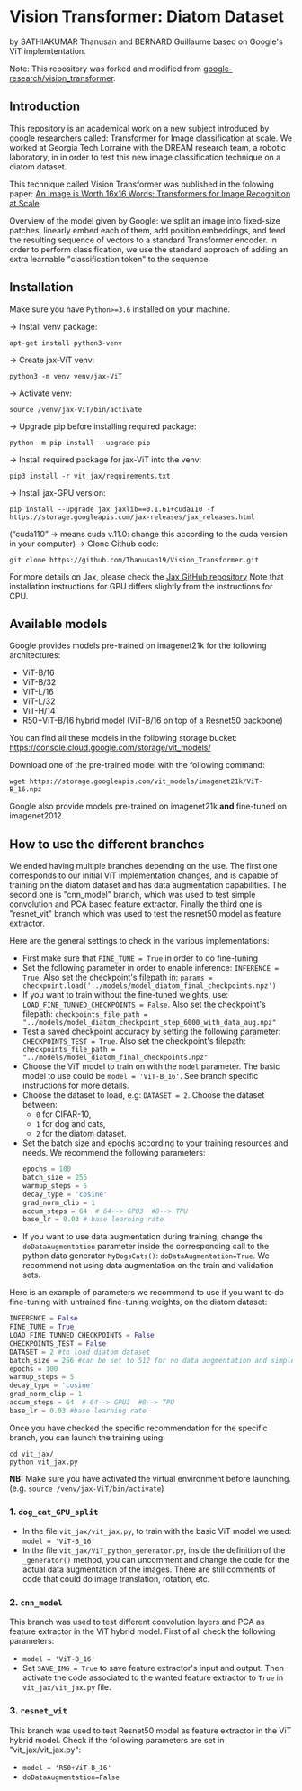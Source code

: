 # Vision Transformer: Diatom Dataset
by SATHIAKUMAR Thanusan and BERNARD Guillaume based on Google's ViT implemtentation.

Note: This repository was forked and modified from [google-research/vision_transformer](https://github.com/google-research/vision_transformer).

## Introduction

This repository is an academical work on a new subject introduced by google researchers called: 
Transformer for Image classification at scale.
We worked at Georgia Tech Lorraine with the DREAM research team, a robotic laboratory, in in order to test this new image classification technique on a diatom dataset.

This technique called Vision Transformer was published in the folowing paper: 
[An Image is Worth 16x16 Words: Transformers for Image Recognition at Scale](https://arxiv.org/abs/2010.11929).

Overview of the model given by Google: we split an image into fixed-size patches, linearly embed each of them, add position embeddings, and feed the resulting sequence of vectors to a standard Transformer encoder. In order to perform classification, we use the standard approach of adding an extra learnable "classification token" to the sequence.

## Installation

Make sure you have `Python>=3.6` installed on your machine.

→ Install venv package:
```
apt-get install python3-venv
```
→ Create jax-ViT venv:  
```
python3 -m venv venv/jax-ViT
```
→ Activate venv: 
```
source /venv/jax-ViT/bin/activate
```
→ Upgrade pip before installing required package: 
```
python -m pip install --upgrade pip
```
→ Install required package for jax-ViT into the venv:
``` 
pip3 install -r vit_jax/requirements.txt
```
→ Install jax-GPU version: 
```
pip install --upgrade jax jaxlib==0.1.61+cuda110 -f https://storage.googleapis.com/jax-releases/jax_releases.html
```
(“cuda110” → means cuda v.11.0: change this according to the cuda version in your computer)
→ Clone Github code: 
```
git clone https://github.com/Thanusan19/Vision_Transformer.git
```

For more details on Jax, please check the [Jax GitHub repository](https://github.com/google/jax)
Note that installation instructions for GPU differs slightly from the instructions for CPU.


## Available models

Google provides models pre-trained on imagenet21k for the following architectures:
  - ViT-B/16
  - ViT-B/32
  - ViT-L/16
  - ViT-L/32
  - ViT-H/14
  - R50+ViT-B/16 hybrid model (ViT-B/16 on top of a Resnet50 backbone)

You can find all these models in the following storage bucket:
https://console.cloud.google.com/storage/vit_models/

Download one of the pre-trained model with the following command:
```
wget https://storage.googleapis.com/vit_models/imagenet21k/ViT-B_16.npz
```
Google also provide models pre-trained on imagenet21k **and** fine-tuned on imagenet2012.

## How to use the different branches

We ended having multiple branches depending on the use. The first one corresponds to our initial ViT implementation changes, and is capable of training on the diatom dataset and has data augmentation capabilities. The second one is "cnn_model" branch, which was used to test simple convolution and PCA based feature extractor. Finally the third one is "resnet_vit" branch which was used to test the resnet50 model as feature extractor.

Here are the general settings to check in the various implementations:
- First make sure that `FINE_TUNE = True` in order to do fine-tuning
- Set the following parameter in order to enable inference: `INFERENCE = True`. Also set the checkpoint's filepath  in: `params = checkpoint.load('../models/model_diatom_final_checkpoints.npz')`
- If you want to train without the fine-tuned weights, use: `LOAD_FINE_TUNNED_CHECKPOINTS = False`. Also set the checkpoint's filepath: `checkpoints_file_path = "../models/model_diatom_checkpoint_step_6000_with_data_aug.npz"`
- Test a saved checkpoint accuracy by setting the following parameter: `CHECKPOINTS_TEST = True`. Also set the checkpoint's filepath: `  checkpoints_file_path = "../models/model_diatom_final_checkpoints.npz"`
- Choose the ViT model to train on with the `model` parameter. The basic model to use could be `model = 'ViT-B_16'`. See branch specific instructions for more details. 
- Choose the dataset to load, e.g: `DATASET = 2`. Choose the dataset between:
  - `0` for CIFAR-10,
  - `1` for dog and cats,
  - `2` for the diatom dataset.
- Set the batch size and epochs according to your training resources and needs. We recommend the following parameters:
  ```python
  epochs = 100
  batch_size = 256
  warmup_steps = 5
  decay_type = 'cosine'
  grad_norm_clip = 1
  accum_steps = 64  # 64--> GPU3  #8--> TPU
  base_lr = 0.03 # base learning rate
  ```
- If you want to use data augmentation during training, change the `doDataAugmentation` parameter inside the corresponding call to the python data generator `MyDogsCats()`: `doDataAugmentation=True`. We recommend not using data augmentation on the train and validation sets.

Here is an example of parameters we recommend to use if you want to do fine-tuning with untrained fine-tuning weights, on the diatom dataset:
```python
INFERENCE = False
FINE_TUNE = True
LOAD_FINE_TUNNED_CHECKPOINTS = False
CHECKPOINTS_TEST = False
DATASET = 2 #to load diatom dataset
batch_size = 256 #can be set to 512 for no data augmentation and simple ViT model fine-tuning
epochs = 100
warmup_steps = 5
decay_type = 'cosine'
grad_norm_clip = 1
accum_steps = 64  # 64--> GPU3  #8--> TPU
base_lr = 0.03 #base learning rate
```

Once you have checked the specific recommendation for the specific branch, you can launch the training using:
```
cd vit_jax/
python vit_jax.py
```
__NB:__ Make sure you have activated the virtual environment before launching. (e.g. `source /venv/jax-ViT/bin/activate`)

### 1. `dog_cat_GPU_split`

- In the file `vit_jax/vit_jax.py`, to train with the basic ViT model we used: `model = 'ViT-B_16'`
- In the file `vit_jax/ViT_python_generator.py`, inside the definition of the `_generator()` method, you can uncomment and change the code for the actual data augmentation of the images. There are still comments of code that could do image translation, rotation, etc.

### 2. `cnn_model`
This branch was used to test different convolution layers and PCA as feature extractor in the ViT hybrid model.
First of all check the following parameters: 
- `model = 'ViT-B_16'`
- Set `SAVE_IMG = True` to save feature extractor's input and output.
Then activate the code associated to the wanted feature extractor to `True` in `vit_jax/vit_jax.py` file.

### 3. `resnet_vit`

This branch was used to test Resnet50 model as feature extractor in the ViT hybrid model.
Check if the following parameters are set in "vit_jax/vit_jax.py": 
- `model = 'R50+ViT-B_16'`
- `doDataAugmentation=False`
